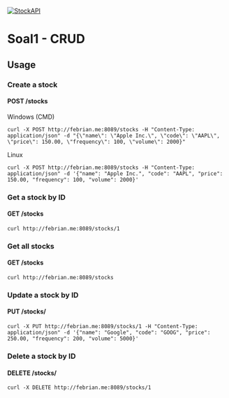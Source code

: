 
[![StockAPI](https://github.com/Hadesisback/Soal1_StockAPI/actions/workflows/go.yml/badge.svg)](https://github.com/Hadesisback/Soal1_StockAPI/actions/workflows/go.yml)

# Soal1 - CRUD 



## Usage


### Create a stock
#### POST /stocks



Windows (CMD)
```
curl -X POST http://febrian.me:8089/stocks -H "Content-Type: application/json" -d "{\"name\": \"Apple Inc.\", \"code\": \"AAPL\", \"price\": 150.00, \"frequency\": 100, \"volume\": 2000}"

```
Linux
```
curl -X POST http://febrian.me:8089/stocks -H "Content-Type: application/json" -d '{"name": "Apple Inc.", "code": "AAPL", "price": 150.00, "frequency": 100, "volume": 2000}'
```

###  Get a stock by ID
#### GET /stocks
```
curl http://febrian.me:8089/stocks/1
```


### Get all stocks
#### GET /stocks
```
curl http://febrian.me:8089/stocks
```


###  Update a stock by ID
#### PUT /stocks/<id>
```
curl -X PUT http://febrian.me:8089/stocks/1 -H "Content-Type: application/json" -d '{"name": "Google", "code": "GOOG", "price": 250.00, "frequency": 200, "volume": 5000}'

```


### Delete a stock by ID
#### DELETE /stocks/<id>
```
curl -X DELETE http://febrian.me:8089/stocks/1
```
